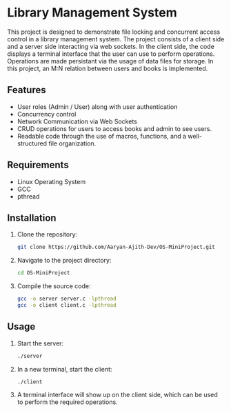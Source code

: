 # Library Management System

This project is designed to demonstrate file locking and concurrent access control in a library management system.
The project consists of a client side and a server side interacting via web sockets. In the client side, the code displays a terminal
interface that the user can use to perform operations. Operations are made persistant via the usage of data files for storage. In this project, an M:N relation between users and books is implemented.

## Features

- User roles (Admin / User) along with user authentication
- Concurrency control
- Network Communication via Web Sockets
- CRUD operations for users to access books and admin to see users.
- Readable code through the use of macros, functions, and a well-structured file organization.

## Requirements

- Linux Operating System
- GCC
- pthread

## Installation

1. Clone the repository:

   ```bash
   git clone https://github.com/Aaryan-Ajith-Dev/OS-MiniProject.git
   ```

2. Navigate to the project directory:

   ```bash
   cd OS-MiniProject
   ```

3. Compile the source code:

   ```bash
   gcc -o server server.c -lpthread
   gcc -o client client.c -lpthread
   ```

## Usage

1. Start the server:

   ```bash
   ./server
   ```

2. In a new terminal, start the client:

   ```bash
   ./client
   ```

3. A terminal interface will show up on the client side, which can be used to perform the required operations.
